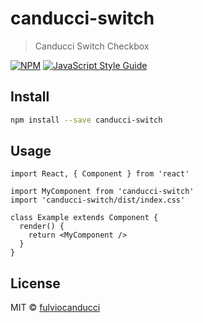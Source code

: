 # canducci-switch

> Canducci Switch Checkbox

[![NPM](https://img.shields.io/npm/v/canducci-switch.svg)](https://www.npmjs.com/package/canducci-switch) [![JavaScript Style Guide](https://img.shields.io/badge/code_style-standard-brightgreen.svg)](https://standardjs.com)

## Install

```bash
npm install --save canducci-switch
```

## Usage

```tsx
import React, { Component } from 'react'

import MyComponent from 'canducci-switch'
import 'canducci-switch/dist/index.css'

class Example extends Component {
  render() {
    return <MyComponent />
  }
}
```

## License

MIT © [fulviocanducci](https://github.com/fulviocanducci)
